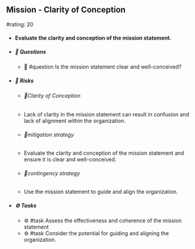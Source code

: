 ## Mission - Clarity of Conception
#rating: 20
- #### Evaluate the clarity and conception of the mission statement.
- ##### 💭 Questions
  - 💭 #question Is the mission statement clear and well-conceived?
- ##### 🚨 Risks
  - ###### 🚨Clarity of Conception
  - Lack of clarity in the mission statement can result in confusion and lack of alignment within the organization.
  - ###### 🚨mitigation strategy
  - Evaluate the clarity and conception of the mission statement and ensure it is clear and well-conceived.
  - ###### 🚨contingency strategy
  - Use the mission statement to guide and align the organization.
- ##### ⚙️ Tasks
  - ⚙️ #task Assess the effectiveness and coherence of the mission statement
  - ⚙️ #task  Consider the potential for guiding and aligning the organization.



